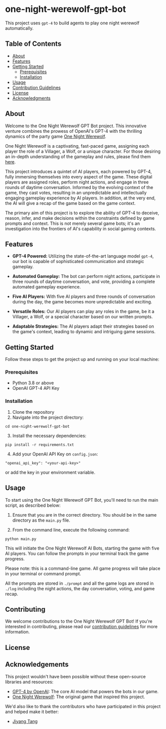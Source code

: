 # one-night-werewolf-gpt-bot
This project uses `gpt-4` to build agents to play one night werewolf automatically. 


## Table of Contents

- [About](#about)
- [Features](#features)
- [Getting Started](#getting-started)
    - [Prerequisites](#prerequisites)
    - [Installation](#installation)
- [Usage](#usage)
- [Contribution Guidelines](#contribution-guidelines)
- [License](#license)
- [Acknowledgments](#acknowledgments)

## About


Welcome to the One Night Werewolf GPT Bot project. This innovative venture combines the prowess of OpenAI's GPT-4 with the thrilling dynamics of the party game [One Night Werewolf](https://www.fgbradleys.com/rules/rules2/OneNightUltimateWerewolf-rules.pdf). 

One Night Werewolf is a captivating, fast-paced game, assigning each player the role of a Villager, a Wolf, or a unique character. For those desiring an in-depth understanding of the gameplay and rules, please find them [here](https://www.ultraboardgames.com/one-night-ultimate-werewolf/game-rules.php).

This project introduces a quintet of AI players, each powered by GPT-4, fully immersing themselves into every aspect of the game. These digital players are assigned roles, perform night actions, and engage in three rounds of daytime conversation. Informed by the evolving context of the game, they cast votes, resulting in an unpredictable and intellectually engaging gameplay experience by AI players. In addition, at the very end, the AI will give a recap of the game based on the game context. 

The primary aim of this project is to explore the ability of GPT-4 to deceive, reason, infer, and make decisions within the constraints defined by game prompts and context. This is not merely several game bots; it's an investigation into the frontiers of AI's capability in social gaming contexts.

## Features

- **GPT-4 Powered:** Utilizing the state-of-the-art language model `gpt-4`, our bot is capable of sophisticated communication and strategic gameplay.

- **Automated Gameplay:** The bot can perform night actions, participate in three rounds of daytime conversation, and vote, providing a complete automated gameplay experience.

- **Five AI Players:** With five AI players and three rounds of conversation during the day, the game becomes more unpredictable and exciting. 

- **Versatile Roles:** Our AI players can play any roles in the game, be it a Villager, a Wolf, or a special character based on our written prompts.

- **Adaptable Strategies:** The AI players adapt their strategies based on the game's context, leading to dynamic and intriguing game sessions. 



## Getting Started

Follow these steps to get the project up and running on your local machine:

### Prerequisites

- Python 3.8 or above
- OpenAI GPT-4 API Key

### Installation

1. Clone the repository
2. Navigate into the project directory:
```
cd one-night-werewolf-gpt-bot
```
3. Install the necessary dependencies:
```
pip install -r requirements.txt
```
4. Add your OpenAI API Key on `config.json`:
```
"openai_api_key": "<your-api-key>"
```
or add the key in your environment variable.

## Usage


To start using the One Night Werewolf GPT Bot, you'll need to run the main script, as described below:

1. Ensure that you are in the correct directory. You should be in the same directory as the `main.py` file.

2. From the command line, execute the following command:

```
python main.py
```

This will initiate the One Night Werewolf AI Bots, starting the game with five AI players. You can follow the prompts in your terminal track the game progress.

Please note: this is a command-line game. All game progress will take place in your terminal or command prompt.

All the prompts are stored in `./prompt` and all the game logs are stored in `./log` including the night actions, the day conversation, voting, and game recap.


## Contributing

We welcome contributions to the One Night Werewolf GPT Bot! If you're interested in contributing, please read our [contribution guidelines](CONTRIBUTING.md) for more information.


## License

<!-- Content -->

## Acknowledgements

This project wouldn't have been possible without these open-source libraries and resources:

- [GPT-4 by OpenAI](https://openai.com/research/gpt-4): The core AI model that powers the bots in our game.
- [One Night Werewolf](https://beziergames.com/products/one-night-ultimate-werewolf): The original game that inspired this project.

We'd also like to thank the contributors who have participated in this project and helped make it better:

- [Jiyang Tang](https://github.com/tjysdsg)



